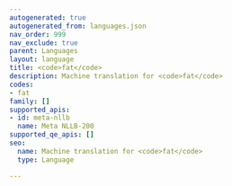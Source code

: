 ```yaml
---
autogenerated: true
autogenerated_from: languages.json
nav_order: 999
nav_exclude: true
parent: Languages
layout: language
title: <code>fat</code>
description: Machine translation for <code>fat</code>
codes:
- fat
family: []
supported_apis:
- id: meta-nllb
  name: Meta NLLB-200
supported_qe_apis: []
seo:
  name: Machine translation for <code>fat</code>
  type: Language

---
```


